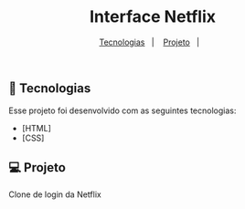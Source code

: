 <h1 align="center">
        Interface Netflix
</h1>

<p align="center">
  <a href="#-tecnologias">Tecnologias</a>&nbsp;&nbsp;&nbsp;|&nbsp;&nbsp;&nbsp;
  <a href="#-projeto">Projeto</a>&nbsp;&nbsp;&nbsp;|&nbsp;&nbsp;&nbsp;

</p>


<br>



## :robot: Tecnologias

Esse projeto foi desenvolvido com as seguintes tecnologias:

- [HTML]
- [CSS]


## 💻 Projeto

Clone de login da Netflix




